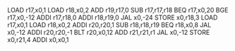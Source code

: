 LOAD r17,x0,1
LOAD r18,x0,2
ADD r19,r17,0
SUB r17,r17,r18
BEQ r17,x0,20
BGE r17,x0,-12
ADDI r17,r18,0
ADDI r18,r19,0
JAL x0,-24
STORE x0,r18,3
LOAD r17,x0,1
LOAD r18,x0,2
ADDI r20,r20,1
SUB r18,r18,r19
BEQ r18,x0,8
JAL x0,-12
ADDI r20,r20,-1
BLT r20,x0,12
ADD r21,r21,r1
JAL x0,-12
STORE x0,r21,4
ADDI x0,x0,1
